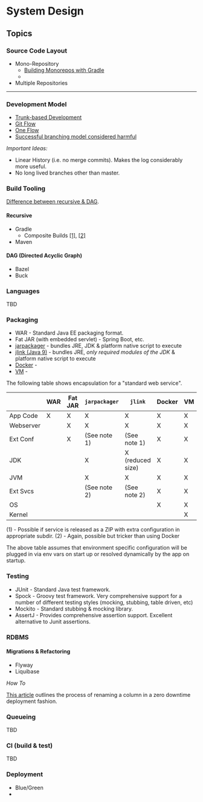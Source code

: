 # System Design

## Topics

### Source Code Layout

  * Mono-Repository
    - [Building Monorepos with Gradle](https://www.javaadvent.com/2018/12/building-monorepo-projects-with-gradle.html)
    -
  * Multiple Repositories

---- 

### Development Model

 * [Trunk-based Development](https://trunkbaseddevelopment.com/)
 * [Git Flow](https://nvie.com/posts/a-successful-git-branching-model/)
 * [One Flow](https://www.endoflineblog.com/oneflow-a-git-branching-model-and-workflow)
 * [Successful branching model considered harmful](https://barro.github.io/2016/02/a-succesful-git-branching-model-considered-harmful/)
 
*Important Ideas:*

 - Linear History (i.e. no merge commits). Makes the log considerably more useful.
 - No long lived branches other than master.

### Build Tooling

[Difference between recursive & DAG](https://trunkbaseddevelopment.com/monorepos/).
 
#### Recursive
 
 * Gradle
   - Composite Builds [\[1\]](https://blog.gradle.org/introducing-composite-builds), [\[2\]](https://docs.gradle.org/current/userguide/composite_builds.html)
 * Maven
 
#### DAG (Directed Acyclic Graph)
 
 * Bazel
 * Buck
 
### Languages

TBD

### Packaging

  * WAR - Standard Java EE packaging format.
  * Fat JAR (with embedded servlet) - Spring Boot, etc.
  * [jarpackager]() - bundles JRE, JDK & platform native script to execute
  * [jlink (Java 9)](https://steveperkins.com/using-java-9-modularization-to-ship-zero-dependency-native-apps/) - bundles JRE, _only required modules of the JDK_ & platform native script to execute
  * [Docker]() - 
  * [VM]() - 

The following table shows encapsulation for a "standard web service".

|           | WAR | Fat JAR | `jarpackager` | `jlink`          | Docker | VM |
|-----------|-----|---------|---------------|------------------|--------|----|
| App Code  | X   | X       | X             | X                | X      | X  |
| Webserver |     | X       | X             | X                | X      | X  |
| Ext Conf  |     | X       | (See note 1)  | (See note 1)     | X      | X  |
| JDK       |     |         | X             | X (reduced size) | X      | X  |
| JVM       |     |         | X             | X                | X      | X  |
| Ext Svcs  |     |         | (See note 2)  | (See note 2)     | X      | X  |
| OS        |     |         |               |                  | X      | X  |
| Kernel    |     |         |               |                  |        | X  |
  
(1) - Possible if service is released as a ZIP with extra configuration in appropriate subdir.
(2) - Again, possible but tricker than using Docker 

The above table assumes that environment specific configuration will be plugged in via env vars on start up or resolved 
dynamically by the app on startup.

### Testing

* JUnit - Standard Java test framework.
* Spock - Groovy test framework. Very comprehensive support for a number of different testing styles (mocking, stubbing, table driven, etc)
* Mockito - Standard stubbing & mocking library.
* AssertJ - Provides comprehensive assertion support. Excellent alternative to Junit assertions. 


### RDBMS

 #### Migrations & Refactoring
 
 - Flyway
 - Liquibase

*How To*

 [This article](https://spring.io/blog/2016/05/31/zero-downtime-deployment-with-a-database) outlines the process of renaming a column in a 
 zero downtime deployment fashion.

### Queueing

 TBD

### CI (build & test)

 TBD
 
### Deployment
  
  * Blue/Green
  * 
